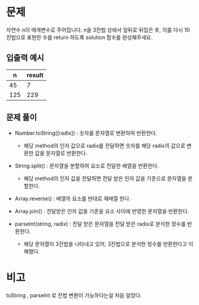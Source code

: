# 문제

자연수 n이 매개변수로 주어집니다.
n을 3진법 상에서 앞뒤로 뒤집은 후, 이를 다시 10진법으로 표현한 수를 return 하도록 solution 함수를 완성해주세요.

## 입출력 예시

| n   | result |
| --- | ------ |
| 45  | 7      |
| 125 | 229    |

## 문제 풀이

- Number.toString([radix]) : 숫자를 문자열로 변환하여 반환한다.

  - 해당 method의 인자 값으로 radix를 전달하면 숫자를 해당 radix의 값으로 변환한 값을 문자열로 반환한다.

- String.split() : 문자열을 분할하여 요소로 전달한 배열을 반환한다.

  - 해당 method의 인자 값을 전달하면 전달 받은 인자 값을 기준으로 문자열을 분할한다.

- Array.reverse() : 배열의 요소를 반대로 재배열 한다.

- Array.join() : 전달받은 인자 값을 기준을 요소 사이에 반영한 문자열을 반환한다.

- parseInt(string, radix) : 전달 받은 문자열을 전달 받은 radix로 분석한 정수를 반환한다.
  - 해당 문자열이 3진법을 나타내고 있어, 3진법으로 분석한 정수를 반환한다고 이해했다.

# 비고

toString , parseInt 로 진법 변환이 가능하다는걸 처음 알았다.
